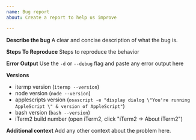 ```yaml
---
name: Bug report
about: Create a report to help us improve

---
```


**Describe the bug**
A clear and concise description of what the bug is.

**Steps To Reproduce**
Steps to reproduce the behavior

**Error Output**
Use the `-d` or `--debug` flag and paste any error output here

**Versions**
 - itermp version (`itermp --version`)
 - node version (`node --version`)
 - applescripts version (`osascript -e "display dialog \"You're running AppleScript \" & version of AppleScript"`)
 - bash version (`bash --version`)
 - iTerm2 build number (open iTerm2, click "iTerm2 -> About iTerm2")

**Additional context**
Add any other context about the problem here.
